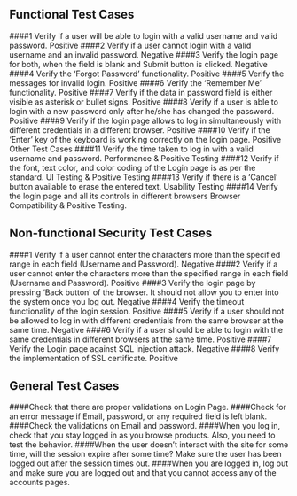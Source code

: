 ## Functional Test Cases 
####1	Verify if a user will be able to login with a valid username and valid password.	Positive
####2	Verify if a user cannot login with a valid username and an invalid password.	Negative
####3	Verify the login page for both, when the field is blank and Submit button is clicked.	Negative
####4	Verify the ‘Forgot Password’ functionality.	Positive
####5	Verify the messages for invalid login.	Positive
####6	Verify the ‘Remember Me’ functionality.	Positive
####7	Verify if the data in password field is either visible as asterisk or bullet signs.	Positive
####8	Verify if a user is able to login with a new password only after he/she has changed the password.	Positive
####9	Verify if the login page allows to log in simultaneously with different credentials in a different browser.	Positive
####10	Verify if the ‘Enter’ key of the keyboard is working correctly on the login page.	Positive Other Test Cases
####11	Verify the time taken to log in with a valid username and password.	Performance & Positive Testing
####12	Verify if the font, text color, and color coding of the Login page is as per the standard.	UI Testing & Positive Testing
####13	Verify if there is a ‘Cancel’ button available to erase the entered text.	Usability Testing
####14	Verify the login page and all its controls in different browsers	Browser Compatibility & Positive Testing.


## Non-functional Security Test Cases
####1	Verify if a user cannot enter the characters more than the specified range in each field (Username and Password).	Negative
####2	Verify if a user cannot enter the characters more than the specified range in each field (Username and Password).	Positive
####3	Verify the login page by pressing ‘Back button’ of the browser. It should not allow you to enter into the system once you log out.	Negative
####4	Verify the timeout functionality of the login session.	Positive
####5	Verify if a user should not be allowed to log in with different credentials from the same browser at the same time.	Negative
####6	Verify if a user should be able to login with the same credentials in different browsers at the same time.	Positive
####7	Verify the Login page against SQL injection attack.	Negative
####8	Verify the implementation of SSL certificate.	Positive

## General Test Cases
####Check that there are proper validations on Login Page.
####Check for an error message if Email, password, or any required field is left blank.
####Check the validations on Email and password.
####When you log in, check that you stay logged in as you browse products. Also, you need to test the behavior.
####When the user doesn’t interact with the site for some time, will the session expire after some time? Make sure the user has been logged out after the session times out.
####When you are logged in, log out and make sure you are logged out and that you cannot access any of the accounts pages.
